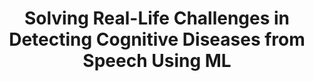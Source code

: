 ---
layout: page
title: Solving Real-Life Challenges in Detecting Cognitive Diseases from Speech Using ML
description: ODSC 2019
img: assets/img/odsc2019.jpeg
importance: 1
category: talks
related_publications: false
month_year: April 2019
external_url: https://odsc.com/speakers/solving-real-life-challenges-in-detecting-cognitive-diseases-from-speech-using-ml/
---